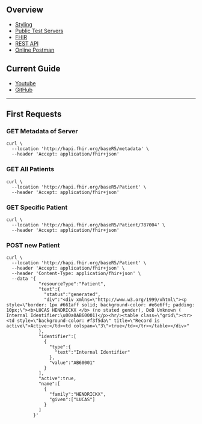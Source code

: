 ## Overview

 - [Styling](https://github.com/pages-themes/cayman)
 - [Public Test Servers](https://confluence.hl7.org/display/FHIR/Public+Test+Servers)
 - [FHIR](https://hl7.org/fhir/)
 - [REST API](https://hl7.org/fhir/http.html)
 - [Online Postman](https://web.postman.co/)

## Current Guide

 - [Youtube](https://www.youtube.com/watch?v=m2O6HiA1Z7g&list=PLsR-zcO--dypUxuALrmuq70aM-VGX_ql1&index=1)
 - [GitHub](https://github.com/GinoCanessa)

---

## First Requests

### GET Metadata of Server

```cURL
curl \
  --location 'http://hapi.fhir.org/baseR5/metadata' \
  --header 'Accept: application/fhir+json'
```


### GET All Patients

```cURL
curl \
  --location 'http://hapi.fhir.org/baseR5/Patient' \
  --header 'Accept: application/fhir+json'
```

### GET Specific Patient

```cURL
curl \
  --location 'http://hapi.fhir.org/baseR5/Patient/787004' \
  --header 'Accept: application/fhir+json'
```


### POST new Patient

```cURL
curl \
  --location 'http://hapi.fhir.org/baseR5/Patient' \
  --header 'Accept: application/fhir+json' \
  --header 'Content-Type: application/fhir+json' \
  --data '{
            "resourceType":"Patient",
            "text":{
              "status":"generated",
              "div":"<div xmlns=\"http://www.w3.org/1999/xhtml\"><p style=\"border: 1px #661aff solid; background-color: #e6e6ff; padding: 10px;\"><b>LUCAS HENDRICKX </b> (no stated gender), DoB Unknown ( Internal Identifier:\u00a0AB60001)</p><hr/><table class=\"grid\"><tr><td style=\"background-color: #f3f5da\" title=\"Record is active\">Active:</td><td colspan=\"3\">true</td></tr></table></div>"
            },
            "identifier":[
              {
                "type":{
                  "text":"Internal Identifier"
                },
                "value":"AB60001"
              }
            ],
            "active":true,
            "name":[
              {
                "family":"HENDRICKX",
                "given":["LUCAS"]
              }
            ]
          }'
```



